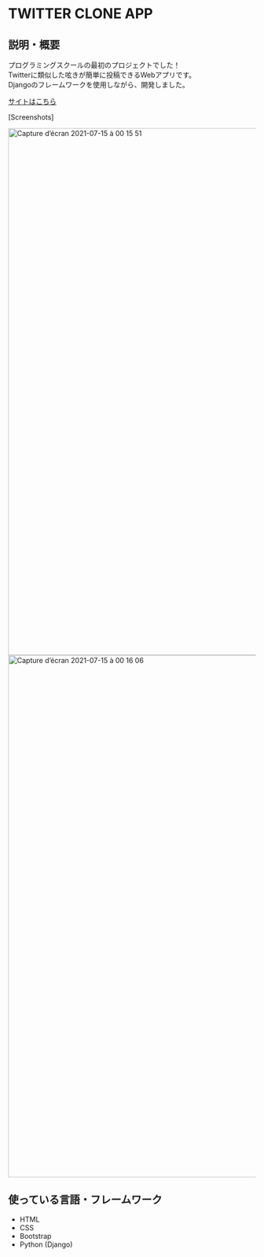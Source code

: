 # TWITTER CLONE APP

## 説明・概要

プログラミングスクールの最初のプロジェクトでした！  
Twitterに類似した呟きが簡単に投稿できるWebアプリです。  
Djangoのフレームワークを使用しながら、開発しました。

[サイトはこちら](https://ash-twitter-clone.herokuapp.com/)

[Screenshots]

<img width="1072" alt="Capture d’écran 2021-07-15 à 00 15 51" src="https://user-images.githubusercontent.com/78886716/125647276-ec75df01-c859-4dc8-becb-99674cf4662a.png">
<img width="1062" alt="Capture d’écran 2021-07-15 à 00 16 06" src="https://user-images.githubusercontent.com/78886716/125647291-c2e2483c-9d08-4994-b52e-db550f9a0fdd.png">

## 使っている言語・フレームワーク

* HTML
* CSS
* Bootstrap
* Python (Django)

